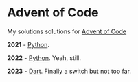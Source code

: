 # Advent of Code

My solutions solutions for [Advent of Code](https://adventofcode.com/)

**2021** - [Python](https://www.python.org/).

**2022** - [Python](https://www.python.org/). Yeah, still.

**2023** - [Dart](https://dart.dev/). Finally a switch but not too far.
